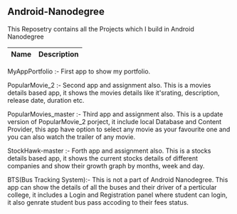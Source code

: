 ## Android-Nanodegree
This Reposetry contains all the Projects which I build in Android Nanodegree

|       Name        |     Description     |
| ----------------- | ------------------- |
MyAppPortfolio          :- First app to show my portfolio.

PopularMovie_2          :- Second app and assignment also. This is a movies details based app, it shows the movies details like it'srating, description, release date, duration etc.   

PopularMovies_master    :- Third app and assignment also. This is a update version of PopularMovie_2 porject, it include local Database and Content Provider, this app have option to select any movie as your favourite one and you can also watch the trailer of any movie.

StockHawk-master        :- Forth app and assignment also. This is a stocks details based app, it shows the current stocks details of different companies and show their growth graph by months, week and day.

BTS(Bus Tracking System):- This is not a part of Android Nanodegree. This app can show the details of all the buses and their driver of a perticular college, it includes a Login and Registration panel where student can login, it also genrate student bus pass accoding to their fees status.
